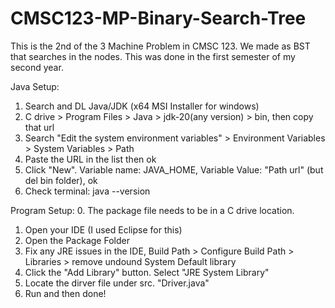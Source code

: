 # CMSC123-MP-Binary-Search-Tree
This is the 2nd of the 3 Machine Problem in CMSC 123. We made as BST that searches in the nodes.  This was done in the first semester of my second year.

Java Setup:
1. Search and DL Java/JDK (x64 MSI Installer for windows)
2. C drive > Program Files > Java > jdk-20(any version) > bin, then copy that url
3. Search "Edit the system environment variables" > Environment Variables > System Variables > Path
4. Paste the URL in the list then ok
5. Click "New". Variable name: JAVA_HOME, Variable Value: "Path url" (but del bin folder), ok
6. Check terminal: java --version

Program Setup:
0. The package file needs to be in a C drive location.
1. Open your IDE (I used Eclipse for this)
2. Open the Package Folder
3. Fix any JRE issues in the IDE, Build Path > Configure Build Path > Libraries > remove undound System Default library
4. Click the "Add Library" button. Select "JRE System Library"
5. Locate the dirver file under src. "Driver.java"
6. Run and then done!